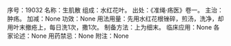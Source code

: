 序号：19032
名称：生肌散
组成：水红花叶。
出处：《准绳·疡医》卷一。
主治：肿疡。
加减：None
功效：None
用法用量：先用水红花根锉碎，煎汤，洗净，却用叶末撤疮上，每日洗1次，撒1次。
制备方法：上为细末。
临床应用：None
各家论述：None
用药禁忌：None
附注：None
